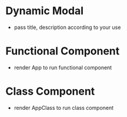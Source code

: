 # Dynamic Modal 
- pass title, description according to your use

# Functional Component 
- render App to run functional component

# Class Component
- render AppClass to run class component
